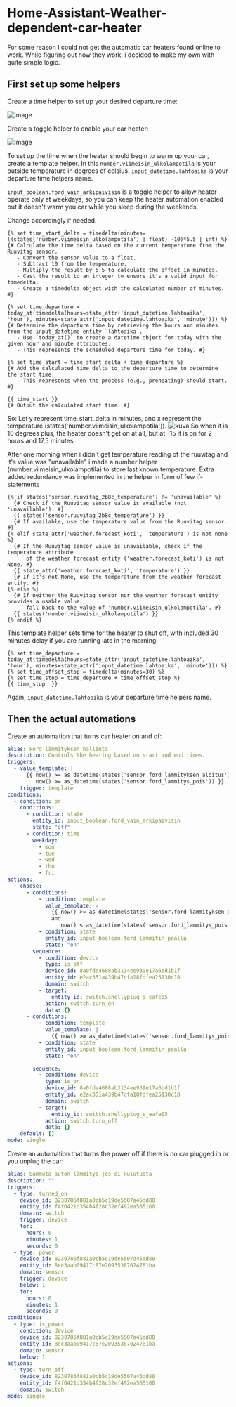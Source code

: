 # Home-Assistant-Weather-dependent-car-heater
For some reason I could not get the automatic car heaters found online to work. While figuring out how they work, i decided to make my own with quite simple logic.

## First set up some helpers
Create a time helper to set up your desired departure time:

![image](https://github.com/user-attachments/assets/e39b9b19-3c52-45ae-ba27-85657e6dd6fa)

Create a toggle helper to enable your car heater:

![image](https://github.com/user-attachments/assets/60ecf4d4-5038-47cd-b4bb-c0a9da18997d)


To set up the time when the heater should begin to warm up your car, create a template helper.
In this `number.viimeisin_ulkolampotila` is your outside temperature in degrees of celsius.
`input_datetime.lahtoaika` is your departure time helpers name.

`input_boolean.ford_vain_arkipaivisin` is a toggle helper to allow heater operate only at weekdays, so you can keep the heater automation enabled but it doesn't warm you car while you sleep during the weekends.

Change accordingly if needed.

```jinja2
{% set time_start_delta = timedelta(minutes=((states('number.viimeisin_ulkolampotila') | float) -10)*5.5 | int) %}
{# Calculate the time delta based on the current temperature from the Ruuvitag sensor.
   - Convert the sensor value to a float.
   - Subtract 10 from the temperature.
   - Multiply the result by 5.5 to calculate the offset in minutes.
   - Cast the result to an integer to ensure it's a valid input for timedelta.
   - Create a timedelta object with the calculated number of minutes. #}

{% set time_departure = today_at(timedelta(hours=state_attr('input_datetime.lahtoaika', 'hour'), minutes=state_attr('input_datetime.lahtoaika', 'minute'))) %}
{# Determine the departure time by retrieving the hours and minutes from the input_datetime entity `lahtoaika`.
   - Use `today_at()` to create a datetime object for today with the given hour and minute attributes.
   - This represents the scheduled departure time for today. #}

{% set time_start = time_start_delta + time_departure %}
{# Add the calculated time delta to the departure time to determine the start time.
   - This represents when the process (e.g., preheating) should start. #}

{{ time_start }}
{# Output the calculated start time. #}

```
So:
Let y represent time_start_delta in minutes, and x represent the temperature (states('number.viimeisin_ulkolampotila')).
![kuva](https://github.com/user-attachments/assets/a3ffc6c6-98de-4bc3-aa42-df3d7a5987de)
So when it is 10 degrees plus, the heater doesn't get on at all, but at -15 it is on for 2 hours and 17,5 minutes


After one morning when i didn't get temperature reading of the ruuvitag and it's value was "unavailable" i made a number helper (number.viimeisin_ulkolampotila) to store last known temperature. Extra added redundancy was implemented in the helper in form of few if-statements
```jinja2
{% if states('sensor.ruuvitag_2b8c_temperature') != 'unavailable' %}
  {# Check if the Ruuvitag sensor value is available (not 'unavailable'). #}
  {{ states('sensor.ruuvitag_2b8c_temperature') }}
  {# If available, use the temperature value from the Ruuvitag sensor. #}
{% elif state_attr('weather.forecast_koti', 'temperature') is not none %}
  {# If the Ruuvitag sensor value is unavailable, check if the temperature attribute 
      of the weather forecast entity ('weather.forecast_koti') is not None. #}
  {{ state_attr('weather.forecast_koti', 'temperature') }}
  {# If it's not None, use the temperature from the weather forecast entity. #}
{% else %}
  {# If neither the Ruuvitag sensor nor the weather forecast entity provides a usable value, 
      fall back to the value of 'number.viimeisin_ulkolampotila'. #}
  {{ states('number.viimeisin_ulkolampotila') }}
{% endif %}
```
This template helper sets time for the heater to shut off, with included 30 minutes delay if you are running late in the morning:
```jinja2
{% set time_departure = today_at(timedelta(hours=state_attr('input_datetime.lahtoaika', 'hour'), minutes=state_attr('input_datetime.lahtoaika', 'minute'))) %}
{% set time_offset_stop = timedelta(minutes=30) %}
{% set time_stop = time_departure + time_offset_stop %}
{{ time_stop  }}
```
Again, `input_datetime.lahtoaika` is your departure time helpers name.

## Then the actual automations

Create an automation that turns car heater on and of:
```yaml
alias: Ford lämmityksen hallinta
description: Controls the heating based on start and end times.
triggers:
  - value_template: |
      {{ now() >= as_datetime(states('sensor.ford_lammityksen_aloitus')) or
         now() >= as_datetime(states('sensor.ford_lammitys_pois')) }}
    trigger: template
conditions:
  - condition: or
    conditions:
      - condition: state
        entity_id: input_boolean.ford_vain_arkipaivisin
        state: "off"
      - condition: time
        weekday:
          - mon
          - tue
          - wed
          - thu
          - fri
actions:
  - choose:
      - conditions:
          - condition: template
            value_template: >
              {{ now() >= as_datetime(states('sensor.ford_lammityksen_aloitus'))
              and
                 now() < as_datetime(states('sensor.ford_lammitys_pois')) }}
          - condition: state
            entity_id: input_boolean.ford_lammitin_paalla
            state: "on"
        sequence:
          - condition: device
            type: is_off
            device_id: 8a0fde4688ab3134ee939e17a6bd1b1f
            entity_id: e2ac351a439b47cfa18fdfea25130c18
            domain: switch
          - target:
              entity_id: switch.shellyplug_s_eafe05
            action: switch.turn_on
            data: {}
      - conditions:
          - condition: template
            value_template: |
              {{ now() >= as_datetime(states('sensor.ford_lammitys_pois')) }}
          - condition: state
            entity_id: input_boolean.ford_lammitin_paalla
            state: "on"

        sequence:
          - condition: device
            type: is_on
            device_id: 8a0fde4688ab3134ee939e17a6bd1b1f
            entity_id: e2ac351a439b47cfa18fdfea25130c18
            domain: switch
          - target:
              entity_id: switch.shellyplug_s_eafe05
            action: switch.turn_off
            data: {}
    default: []
mode: single

```

Create an automation that turns the power off if there is no car plugged in or you unplug the car:
```yaml
alias: Sammuta auton lämmitys jos ei kulutusta
description: ""
triggers:
  - type: turned_on
    device_id: 8230786f881a0cb5c19de5507a45dd80
    entity_id: f4f0421d354b4f28c32ef492ea565100
    domain: switch
    trigger: device
    for:
      hours: 0
      minutes: 1
      seconds: 0
  - type: power
    device_id: 8230786f881a0cb5c19de5507a45dd80
    entity_id: 8ec3aab09417c87e20935387024781ba
    domain: sensor
    trigger: device
    below: 1
    for:
      hours: 0
      minutes: 1
      seconds: 0
conditions:
  - type: is_power
    condition: device
    device_id: 8230786f881a0cb5c19de5507a45dd80
    entity_id: 8ec3aab09417c87e20935387024781ba
    domain: sensor
    below: 1
actions:
  - type: turn_off
    device_id: 8230786f881a0cb5c19de5507a45dd80
    entity_id: f4f0421d354b4f28c32ef492ea565100
    domain: switch
mode: single
```
